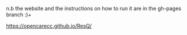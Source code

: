 n.b the website and the instructions on how to run it are in the gh-pages branch :)+

https://opencarecc.github.io/ResQ/
